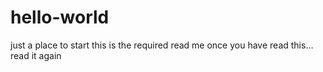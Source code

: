 # hello-world
just a place to start
this is the required read me
once you have read this... read it again
<ok>
